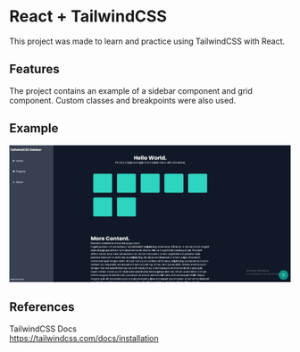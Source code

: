 # React + TailwindCSS

This project was made to learn and practice using TailwindCSS with React.

## Features

The project contains an example of a sidebar component and grid component. Custom classes and breakpoints were also used.

## Example

![project image](project.jpg)

## References

TailwindCSS Docs  
https://tailwindcss.com/docs/installation
